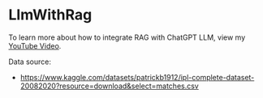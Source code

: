 # LlmWithRag
To learn more about how to integrate RAG with ChatGPT LLM, view my [YouTube Video](https://youtu.be/O1WHrOkFaFY).

Data source:
- https://www.kaggle.com/datasets/patrickb1912/ipl-complete-dataset-20082020?resource=download&select=matches.csv
